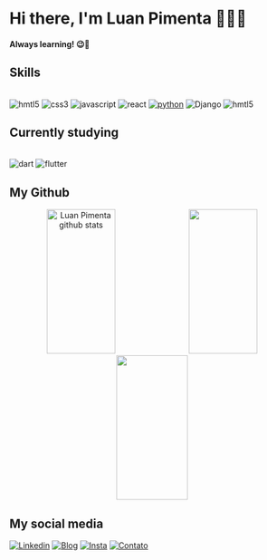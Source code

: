# Hi there, I'm Luan Pimenta 👨‍💻😎
#### Always learning! 😉👋
## Skills

<div style="display: inline-block"><br/>
  <img aling="center" alt="hmtl5" src="https://img.shields.io/badge/HTML5-E34F26?style=for-the-badge&logo=html5&logoColor=white">
  <img aling="center" alt="css3" src="https://img.shields.io/badge/CSS3-1572B6?style=for-the-badge&logo=css3&logoColor=white"> 
  <img aling="center" alt="javascript" src="https://img.shields.io/badge/JavaScript-323330?style=for-the-badge&logo=javascript&logoColor=F7DF1E"> 
  <img aling="center" alt="react" src="https://img.shields.io/badge/React-20232A?style=for-the-badge&logo=react&logoColor=61DAFB"> 
  <a href="https://github.com/pimentaluan/exercicios-python"><img aling="center" alt="python" src="https://img.shields.io/badge/Python-14354C?style=for-the-badge&logo=python&logoColor=white"></a>
  <img aling="center" alt="Django" src="https://img.shields.io/badge/django-%23092E20.svg?style=for-the-badge&logo=django&logoColor=white"> 
  <img aling="center" alt="hmtl5" src="https://img.shields.io/badge/GIT-f05639?style=for-the-badge&logo=git&logoColor=white">
</div>

## Currently studying
<div style="display: inline-block"><br/>
      <img aling="center" alt="dart" src="https://img.shields.io/badge/Dart-0175C2?style=for-the-badge&logo=dart&logoColor=white"> 
      <img aling="center" alt="flutter" src="https://img.shields.io/badge/Flutter-02569B?style=for-the-badge&logo=flutter&logoColor=white"> 
</div>

## My Github
<div align="center">  
  <img width="49%" height="255px" src="https://github-readme-stats.vercel.app/api?username=pimentaluan&show_icons=true&count_private=true&hide_border=true&title_color=006aff&icon_color=006aff&text_color=006aff&bg_color=66000000" alt="Luan Pimenta github stats" /> 
  <img width="49%" height="255px" src="https://github-readme-stats.vercel.app/api/top-langs/?username=pimentaluan&layout=donut&hide_border=true&title_color=006aff&text_color=006aff&bg_color=66000000" />
  <img width="50%" height="255px" src="https://github-readme-streak-stats.herokuapp.com/?user=pimentaluan&theme=transparent&hide_border=true" />
</div>



## My social media
[![Linkedin](https://img.shields.io/badge/LinkedIn-0077B5?style=for-the-badge&logo=linkedin&logoColor=white)](https://www.linkedin.com/in/luan-pimenta-fernandes-ab027326a/)
[![Blog](https://img.shields.io/website?label=luanpimenta.com&style=for-the-badge&url=https://luanpimenta.com/)](https://www.luanpimenta.com/)
[![Insta](https://img.shields.io/badge/Instagram-E4405F?style=for-the-badge&logo=instagram&logoColor=white)](https://www.instagram.com/luanpimentadev/)
[![Contato](https://img.shields.io/badge/WhatsApp-25D366?style=for-the-badge&logo=whatsapp&logoColor=white)](https://wa.me/5583999990675)

